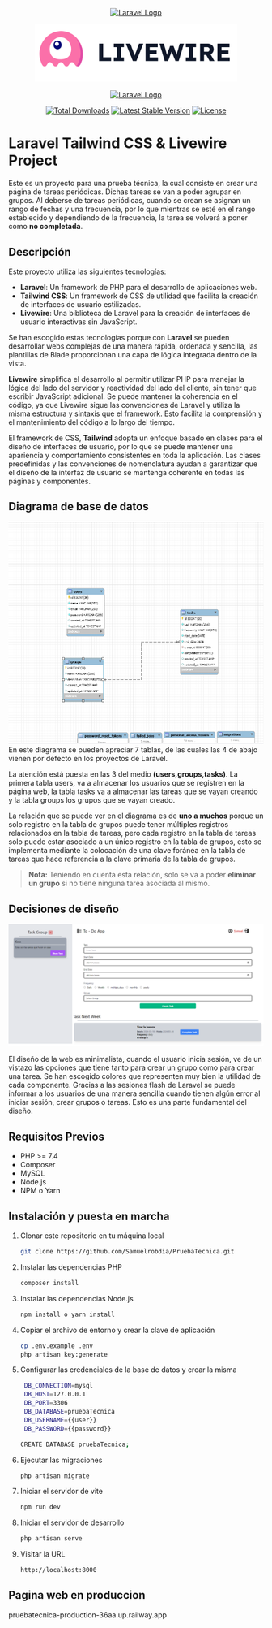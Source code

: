 <p align="center"><a href="https://laravel.com" target="_blank"><img src="https://raw.githubusercontent.com/laravel/art/master/logo-lockup/5%20SVG/2%20CMYK/1%20Full%20Color/laravel-logolockup-cmyk-red.svg" width="400" alt="Laravel Logo"></a></p>


<p align="center"><a href="https://livewire.laravel.com/" target="_blank"><img src="https://raw.githubusercontent.com/livewire/livewire/main/art/readme_logo.png" width="400" alt="Laravel Logo"></a></p>

<p align="center"><a href="https://tailwindcss.com/" target="_blank"><img src="https://raw.githubusercontent.com/tailwindlabs/tailwindcss/HEAD/.github/logo-dark.svg" width="400" alt="Laravel Logo"></a></p>

<p align="center">
<a href="https://packagist.org/packages/laravel/framework"><img src="https://img.shields.io/packagist/dt/laravel/framework" alt="Total Downloads"></a>
<a href="https://packagist.org/packages/laravel/framework"><img src="https://img.shields.io/packagist/v/laravel/framework" alt="Latest Stable Version"></a>
<a href="https://packagist.org/packages/laravel/framework"><img src="https://img.shields.io/packagist/l/laravel/framework" alt="License"></a>
</p>

# Laravel Tailwind CSS & Livewire Project

Este es un proyecto para una prueba técnica, la cual consiste en crear una página de tareas periódicas. Dichas tareas se van a poder agrupar en grupos. Al deberse de tareas periódicas, cuando se crean se asignan un rango de fechas y una frecuencia, por lo que mientras se esté en el rango establecido y dependiendo de la frecuencia, la tarea se volverá a poner como **no completada**.

## Descripción

Este proyecto utiliza las siguientes tecnologías:

- **Laravel**: Un framework de PHP para el desarrollo de aplicaciones web.
- **Tailwind CSS**: Un framework de CSS de utilidad que facilita la creación de interfaces de usuario estilizadas.
- **Livewire**: Una biblioteca de Laravel para la creación de interfaces de usuario interactivas sin JavaScript.

Se han escogido estas tecnologías porque con **Laravel** se pueden desarrollar webs complejas de una manera rápida, ordenada y sencilla, las plantillas de Blade proporcionan una capa de lógica integrada dentro de la vista. 

**Livewire** simplifica el desarrollo al permitir utilizar PHP para manejar la lógica del lado del servidor y reactividad del lado del cliente, sin tener que escribir JavaScript adicional. Se puede mantener la coherencia en el código, ya que Livewire sigue las convenciones de Laravel y utiliza la misma estructura y sintaxis que el framework. Esto facilita la comprensión y el mantenimiento del código a lo largo del tiempo.

El framework de CSS, **Tailwind** adopta un enfoque basado en clases para el diseño de interfaces de usuario, por lo que se puede mantener una apariencia y comportamiento consistentes en toda la aplicación. Las clases predefinidas y las convenciones de nomenclatura ayudan a garantizar que el diseño de la interfaz de usuario se mantenga coherente en todas las páginas y componentes.

## Diagrama de base de datos
<img src="public/DiagramDDBB.png"  alt="Diagrama de base de datos">
En este diagrama se pueden apreciar 7 tablas, de las cuales las 4 de abajo vienen por defecto en los proyectos de Laravel.

La atención está puesta en las 3 del medio **(users,groups,tasks)**. La primera tabla users, va a almacenar los usuarios que se registren en la página web, la tabla tasks va a almacenar las tareas que se vayan creando y la tabla groups los grupos que se vayan creado.

La relación que se puede ver en el diagrama es de **uno a muchos** porque un solo registro en la tabla de grupos puede tener múltiples registros relacionados en la tabla de tareas, pero cada registro en la tabla de tareas solo puede estar asociado a un único registro en la tabla de grupos, esto se implementa mediante la colocación de una clave foránea en la tabla de tareas que hace referencia a la clave primaria de la tabla de grupos.

> **Nota:** Teniendo en cuenta esta relación, solo se va a poder **eliminar un grupo** si no tiene ninguna tarea asociada al mismo.

## Decisiones de diseño
<img src="public/PaginaWeb.png"  alt="Diagrama de base de datos">

El diseño de la web es minimalista, cuando el usuario inicia sesión, ve de un vistazo las opciones que tiene tanto para crear un grupo como para crear una tarea. Se han escogido colores que representen muy bien la utilidad de cada componente. Gracias a las sesiones flash de Laravel se puede informar a los usuarios de una manera sencilla cuando tienen algún error al iniciar sesión, crear grupos o tareas. Esto es una parte fundamental del diseño.

## Requisitos Previos

- PHP >= 7.4
- Composer
- MySQL
- Node.js
- NPM o Yarn

## Instalación y puesta en marcha

1. Clonar este repositorio en tu máquina local

   ```bash
   git clone https://github.com/Samuelrobdia/PruebaTecnica.git

2. Instalar las dependencias PHP
    ```bash
    composer install

3. Instalar las dependencias Node.js
    ```bash
    npm install o yarn install

4. Copiar el archivo de entorno y crear la clave de aplicación
    ```bash
    cp .env.example .env
    php artisan key:generate

5. Configurar las credenciales de la base de datos y crear la misma
   ```bash
    DB_CONNECTION=mysql
    DB_HOST=127.0.0.1
    DB_PORT=3306
    DB_DATABASE=pruebaTecnica
    DB_USERNAME={{user}}
    DB_PASSWORD={{password}}
    ```
    ```bash
    CREATE DATABASE pruebaTecnica;

6. Ejecutar las migraciones
   ```bash
   php artisan migrate 

7. Iniciar el servidor de vite
    ```bash
    npm run dev

8. Iniciar el servidor de desarrollo
   ```bash
   php artisan serve

9. Visitar la URL 
    ```bash
    http://localhost:8000


## Pagina web en produccion
pruebatecnica-production-36aa.up.railway.app